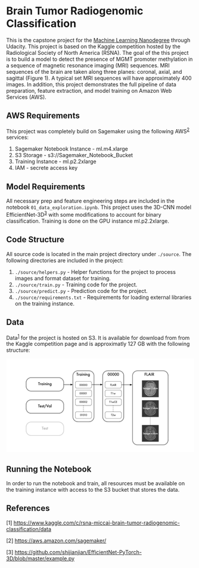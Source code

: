 # Brain Tumor Radiogenomic Classification
This is the capstone project for the [Machine Learning Nanodegree](https://www.udacity.com/course/machine-learning-engineer-nanodegree--nd009t) through Udacity. This project is based on the Kaggle competition hosted by the Radiological Society of North America (RSNA). The goal of the this project is to build a model to detect the presence of MGMT promoter methylation in a sequence of magnetic resonance imaging (MRI) sequences. MRI sequences of the brain are taken along three planes: coronal, axial, and sagittal (Figure 1). A typical set MRI sequences will have approximately 400 images. In addition, this project demonstrates the full pipeline of data preparation, feature extraction, and model training on Amazon Web Services (AWS).

## AWS Requirements
This project was completely build on Sagemaker using the following AWS<sup>[2](#2)</sup> services:
1. Sagemaker Notebook Instance - ml.m4.xlarge
2. S3 Storage - s3://Sagemaker_Notebook_Bucket
3. Training Instance - ml.p2.2xlarge
4. IAM - secrete access key

## Model Requirements
All necessary prep and feature engineering steps are included in the notebook `01_data_exploration.ipynb`. This project uses the 3D-CNN model EfficientNet-3D<sup>[3](#3)</sup> with some modifications to account for binary classification. Training is done on the GPU instance ml.p2.2xlarge. 

## Code Structure
All source code is located in the main project directory under `./source`. The following directories are included in the project:
1. `./source/helpers.py` - Helper functions for the project to process images and format dataset for training.
2. `./source/train.py` - Training code for the project.
3. `./source/predict.py` - Prediction code for the project.
4. `./source/requirements.txt` - Requirements for loading external libraries on the training instance.

## Data
Data<sup>[1](#1)</sup> for the project is hosted on S3. It is available for download from from the Kaggle competition page and is approximatly 127 GB with the following structure:
<p align="center">
<img width="600" src = "images/MRI Data Structure.png">
</p>

## Running the Notebook
In order to run the notebook and train, all resources must be available on the training instance with access to the S3 bucket that stores the data. 
## References
[1]<a id='1'></a> https://www.kaggle.com/c/rsna-miccai-brain-tumor-radiogenomic-classification/data

[2]<a id='2'></a> https://aws.amazon.com/sagemaker/

[3]<a id='3'></a> https://github.com/shijianjian/EfficientNet-PyTorch-3D/blob/master/example.py